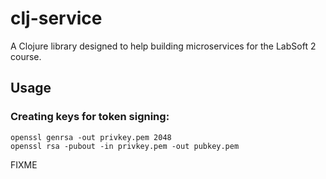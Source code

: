 # clj-service

A Clojure library designed to help building microservices for the LabSoft 2 course. 

## Usage

### Creating keys for token signing:

```
openssl genrsa -out privkey.pem 2048
openssl rsa -pubout -in privkey.pem -out pubkey.pem
```

FIXME
